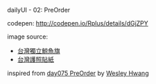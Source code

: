 dailyUI - 02: PreOrder

codepen: http://codepen.io/Rplus/details/dGjZPY

image source:

* [台灣獨立鯨魚旗](https://commons.wikimedia.org/wiki/File:Proposed_flags_of_Taiwan_independence_movement_designed_by_Match_Cafe_20150826.jpg)
* [台灣護照貼紙](http://imgur.com/yXnxZ4i)

inspired from [day075 PreOrder](https://www.facebook.com/groups/895693593842577/permalink/941966625881940/?comment_id=945056122239657) by [Wesley Hwang](https://www.facebook.com/wesleyweazin)
